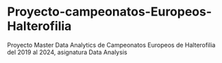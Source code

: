 # Proyecto-campeonatos-Europeos-Halterofilia
Proyecto Master Data Analytics de Campeonatos Europeos de Halterofilia del 2019 al 2024, asignatura Data Analysis
